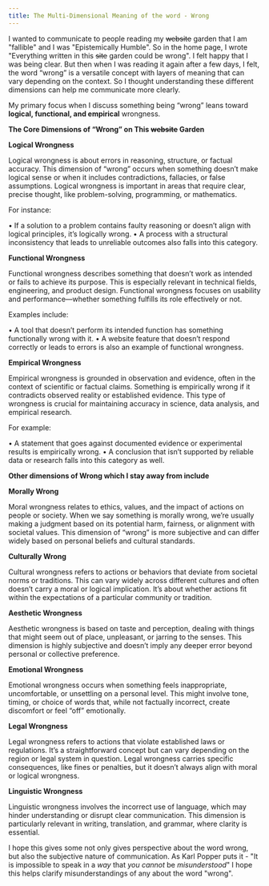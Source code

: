 ```yaml
---
title: The Multi-Dimensional Meaning of the word - Wrong
---
```

I wanted to communicate to people reading my ~~website~~ garden that I am "fallible" and I was "Epistemically Humble". So in the home page, I wrote "Everything written in this ~~site~~ garden could be wrong". I felt happy that I was being clear. But then when I was reading it again after a few days, I felt, the word “wrong” is a versatile concept with layers of meaning that can vary depending on the context. So I thought understanding these different dimensions can help me communicate more clearly. 

My primary focus when I discuss something being “wrong” leans toward **logical, functional, and empirical** wrongness. 

**The Core Dimensions of “Wrong” on This ~~website~~ Garden**

**Logical Wrongness**

Logical wrongness is about errors in reasoning, structure, or factual accuracy. This dimension of “wrong” occurs when something doesn’t make logical sense or when it includes contradictions, fallacies, or false assumptions. Logical wrongness is important in areas that require clear, precise thought, like problem-solving, programming, or mathematics.

For instance:

• If a solution to a problem contains faulty reasoning or doesn’t align with logical principles, it’s logically wrong.
• A process with a structural inconsistency that leads to unreliable outcomes also falls into this category.

**Functional Wrongness**

Functional wrongness describes something that doesn’t work as intended or fails to achieve its purpose. This is especially relevant in technical fields, engineering, and product design. Functional wrongness focuses on usability and performance—whether something fulfills its role effectively or not.

Examples include:

• A tool that doesn’t perform its intended function has something functionally wrong with it.
• A website feature that doesn’t respond correctly or leads to errors is also an example of functional wrongness.

**Empirical Wrongness**

Empirical wrongness is grounded in observation and evidence, often in the context of scientific or factual claims. Something is empirically wrong if it contradicts observed reality or established evidence. This type of wrongness is crucial for maintaining accuracy in science, data analysis, and empirical research.

For example:

• A statement that goes against documented evidence or experimental results is empirically wrong.
• A conclusion that isn’t supported by reliable data or research falls into this category as well.

**Other dimensions of Wrong which I stay away from include**

**Morally Wrong**

Moral wrongness relates to ethics, values, and the impact of actions on people or society. When we say something is morally wrong, we’re usually making a judgment based on its potential harm, fairness, or alignment with societal values. This dimension of “wrong” is more subjective and can differ widely based on personal beliefs and cultural standards.

**Culturally Wrong**

Cultural wrongness refers to actions or behaviors that deviate from societal norms or traditions. This can vary widely across different cultures and often doesn’t carry a moral or logical implication. It’s about whether actions fit within the expectations of a particular community or tradition.

**Aesthetic Wrongness**

Aesthetic wrongness is based on taste and perception, dealing with things that might seem out of place, unpleasant, or jarring to the senses. This dimension is highly subjective and doesn’t imply any deeper error beyond personal or collective preference.

**Emotional Wrongness**

Emotional wrongness occurs when something feels inappropriate, uncomfortable, or unsettling on a personal level. This might involve tone, timing, or choice of words that, while not factually incorrect, create discomfort or feel “off” emotionally.

**Legal Wrongness**

Legal wrongness refers to actions that violate established laws or regulations. It’s a straightforward concept but can vary depending on the region or legal system in question. Legal wrongness carries specific consequences, like fines or penalties, but it doesn’t always align with moral or logical wrongness.

**Linguistic Wrongness**

Linguistic wrongness involves the incorrect use of language, which may hinder understanding or disrupt clear communication. This dimension is particularly relevant in writing, translation, and grammar, where clarity is essential.

I hope this gives some not only gives perspective about the word wrong, but also the subjective nature of communication. As Karl Popper puts it - "It is impossible to speak in a _way_ that _you cannot_ be _misunderstood_" I hope this helps clarify misunderstandings of any about the word "wrong". 